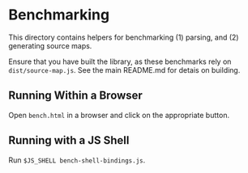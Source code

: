 # Benchmarking

This directory contains helpers for benchmarking (1) parsing, and (2) generating
source maps.

Ensure that you have built the library, as these benchmarks rely on
`dist/source-map.js`. See the main README.md for detais on building.

## Running Within a Browser

Open `bench.html` in a browser and click on the appropriate button.

## Running with a JS Shell

Run `$JS_SHELL bench-shell-bindings.js`.
